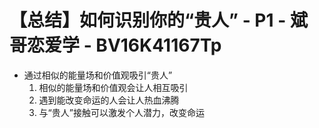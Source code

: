 # 【总结】如何识别你的“贵人” - P1 - 斌哥恋爱学 - BV16K41167Tp

-   通过相似的能量场和价值观吸引“贵人”
    1.  相似的能量场和价值观会让人相互吸引
    2.  遇到能改变命运的人会让人热血沸腾
    3.  与“贵人”接触可以激发个人潜力，改变命运